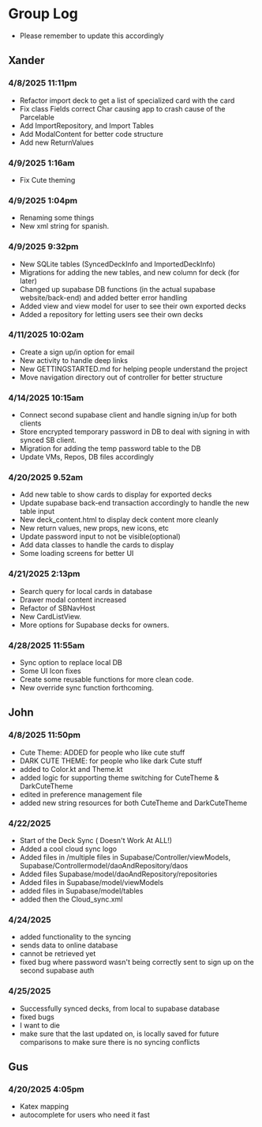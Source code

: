 # Group Log
- Please remember to update this accordingly

## Xander
### 4/8/2025 11:11pm 
- Refactor import deck to get a list of specialized card with the card
- Fix class Fields correct Char causing app to crash cause of the Parcelable
- Add ImportRepository, and Import Tables
- Add ModalContent for better code structure
- Add new ReturnValues
### 4/9/2025 1:16am
- Fix Cute theming
### 4/9/2025 1:04pm
- Renaming some things
- New xml string for spanish.
### 4/9/2025 9:32pm
- New SQLite tables (SyncedDeckInfo and ImportedDeckInfo)
- Migrations for adding the new tables, and new column for deck (for later)
- Changed up supabase DB functions (in the actual supabase website/back-end) and added better error handling
- Added view and view model for user to see their own exported decks
- Added a repository for letting users see their own decks
### 4/11/2025 10:02am
- Create a sign up/in option for email
- New activity to handle deep links
- New GETTINGSTARTED.md for helping people understand the project
- Move navigation directory out of controller for better structure
### 4/14/2025 10:15am
- Connect second supabase client and handle signing in/up for both clients
- Store encrypted temporary password in DB to deal with signing in with synced SB client.
- Migration for adding the temp password table to the DB
- Update VMs, Repos, DB files accordingly
### 4/20/2025 9.52am
- Add new table to show cards to display for exported decks
- Update supabase back-end transaction accordingly to handle the new table input
- New deck_content.html to display deck content more cleanly
- New return values, new props, new icons, etc
- Update password input to not be visible(optional)
- Add data classes to handle the cards to display
- Some loading screens for better UI
### 4/21/2025 2:13pm
- Search query for local cards in database
- Drawer modal content increased
- Refactor of SBNavHost
- New CardListView.
- More options for Supabase decks for owners.
### 4/28/2025 11:55am
- Sync option to replace local DB 
- Some UI Icon fixes
- Create some reusable functions for more clean code.
- New override sync function forthcoming.
## John
### 4/8/2025 11:50pm
- Cute Theme: ADDED for people who like cute stuff
- DARK CUTE THEME: for people who like dark Cute stuff
- added to Color.kt and Theme.kt
- added logic for supporting theme switching for CuteTheme & DarkCuteTheme
- edited in preference management file
- added new string resources for both CuteTheme and DarkCuteTheme
### 4/22/2025
- Start of the Deck Sync ( Doesn't Work At ALL!)
- Added a cool cloud sync logo
- Added files in /multiple files in Supabase/Controller/viewModels, Supabase/Controllermodel/daoAndRepository/daos
- Added files Supabase/model/daoAndRepository/repositories
- Added files in Supabase/model/viewModels
- added files in Supabase/model/tables
- added then the Cloud_sync.xml
### 4/24/2025
- added functionality to the syncing
- sends data to online database
- cannot be retrieved yet
- fixed bug where password wasn't being correctly sent to sign up on the second supabase auth
### 4/25/2025
- Successfully synced decks, from local to supabase database
- fixed bugs
- I want to die 
- make sure that the last updated on, is locally saved for future comparisons to make sure there 
is no syncing conflicts
## Gus
### 4/20/2025 4:05pm
- Katex mapping
- autocomplete for users who need it fast